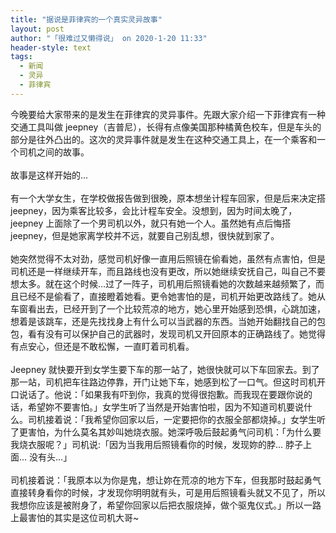```yaml
---
title: "据说是菲律宾的一个真实灵异故事"
layout: post
author: "「很难过又懒得说」 on 2020-1-20 11:33"
header-style: text
tags:
  - 新闻
  - 灵异
  - 菲律宾
---
```


<head></head>
<body>
  今晚要给大家带来的是发生在菲律宾的灵异事件。先跟大家介绍一下菲律宾有一种交通工具叫做 jeepney（吉普尼），长得有点像美国那种橘黄色校车，但是车头的部分是往外凸出的。这次的灵异事件就是发生在这种交通工具上，在一个乘客和一个司机之间的故事。
 <br> 
 <br> 故事是这样开始的...
 <br> 
 <br> 有一个大学女生，在学校做报告做到很晚，原本想坐计程车回家，但是后来决定搭 jeepney，因为乘客比较多，会比计程车安全。没想到，因为时间太晚了，jeepney 上面除了一个男司机以外，就只有她一个人。虽然她有点后悔搭 jeepney，但是她家离学校并不远，就要自己别乱想，很快就到家了。
 <br> 
 <br> 她突然觉得不太对劲，感觉司机好像一直用后照镜在偷看她，虽然有点害怕，但是司机还是一样继续开车，而且路线也没有更改，所以她继续安抚自己，叫自己不要想太多。就在这个时候…过了一阵子，司机用后照镜看她的次数越来越频繁了，而且已经不是偷看了，直接瞪着她看。更令她害怕的是，司机开始更改路线了。她从车窗看出去，已经开到了一个比较荒凉的地方，她心里开始感到恐惧，心跳加速，想着是该跳车，还是先找找身上有什么可以当武器的东西。当她开始翻找自己的包包，看有没有可以保护自己的武器时，发现司机又开回原本的正确路线了。她觉得有点安心，但还是不敢松懈，一直盯着司机看。
 <br> 
 <br> Jeepney 就快要开到女学生要下车的那一站了，她很快就可以下车回家去。到了那一站，司机把车往路边停靠，开门让她下车，她感到松了一口气。但这时司机开口说话了。他说：「如果我有吓到你，我真的觉得很抱歉。而我现在要跟你说的话，希望妳不要害怕。」女学生听了当然是开始害怕啦，因为不知道司机要说什么。司机接着说：「我希望你回家以后，一定要把你的衣服全部都烧掉。」女学生听了更害怕，为什么莫名其妙叫她烧衣服。她深呼吸后鼓起勇气问司机：「为什么要我烧衣服呢？」司机说:「因为当我用后照镜看你的时候，发现妳的脖... 脖子上面... 没有头...」
 <br> 
 <br> 司机接着说：「我原本以为你是鬼，想让妳在荒凉的地方下车，但我那时鼓起勇气直接转身看你的时候，才发现你明明就有头，可是用后照镜看头就又不见了，所以我想你应该是被附身了，希望你回家以后把衣服烧掉，做个驱鬼仪式。」所以一路上最害怕的其实是这位司机大哥~
 <br> 
 <br>
</body>


